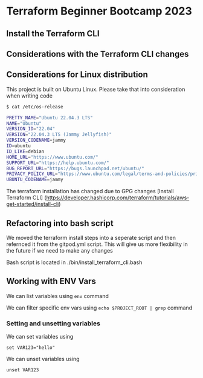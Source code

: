 # Terraform Beginner Bootcamp 2023

## Install the Terraform CLI 

## Considerations with the Terraform CLI changes

## Considerations for Linux distribution

This project is built on Ubuntu Linux. Please take that into consideration when writing code

```sh
$ cat /etc/os-release 

PRETTY_NAME="Ubuntu 22.04.3 LTS"
NAME="Ubuntu"
VERSION_ID="22.04"
VERSION="22.04.3 LTS (Jammy Jellyfish)"
VERSION_CODENAME=jammy
ID=ubuntu
ID_LIKE=debian
HOME_URL="https://www.ubuntu.com/"
SUPPORT_URL="https://help.ubuntu.com/"
BUG_REPORT_URL="https://bugs.launchpad.net/ubuntu/"
PRIVACY_POLICY_URL="https://www.ubuntu.com/legal/terms-and-policies/privacy-policy"
UBUNTU_CODENAME=jammy
```

The terraform installation has changed due to GPG changes
[Install Terraform CLI] (https://developer.hashicorp.com/terraform/tutorials/aws-get-started/install-cli)

## Refactoring into bash script 

We moved the terraform install steps into a seperate script and then refernced it from the gitpod.yml script.
This will give us more flexibility in the future if we need to make any changes

Bash script is located in ./bin/install_terraform_cli.bash

## Working with ENV Vars 

We can list variables using `env` command

We can filter specific env vars using `echo $PROJECT_ROOT | grep` command

### Setting and unsetting variables

We can set variables using 
```
set VAR123="hello"
```

We can unset variables using
```
unset VAR123
```


